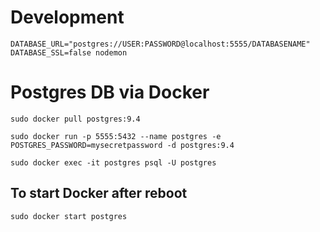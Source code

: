 # Development

```
DATABASE_URL="postgres://USER:PASSWORD@localhost:5555/DATABASENAME" DATABASE_SSL=false nodemon
```


# Postgres DB via Docker

```
sudo docker pull postgres:9.4
```

```
sudo docker run -p 5555:5432 --name postgres -e POSTGRES_PASSWORD=mysecretpassword -d postgres:9.4
```

```
sudo docker exec -it postgres psql -U postgres
```

## To start Docker after reboot

```
sudo docker start postgres
```